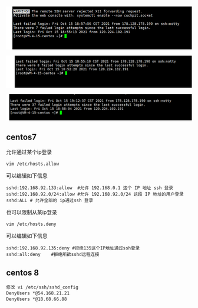 ![image-20211015185839506](ssh登录黑名单.assets/image-20211015185839506.png)

![image-20211015185852929](ssh登录黑名单.assets/image-20211015185852929.png)



![image-20211015191352422](ssh登录黑名单.assets/image-20211015191352422.png)

## centos7

允许通过某个ip登录

```
vim /etc/hosts.allow
```

可以编辑如下信息

```
sshd:192.168.92.133:allow  #允许 192.168.0.1 这个 IP 地址 ssh 登录
sshd:192.168.92.0/24:allow #允许 192.168.92.0/24 这段 IP 地址的用户登录
sshd:ALL # 允许全部的 ip通过ssh 登录 
```

也可以限制从某ip登录

```
vim /etc/hosts.deny
```

可以编辑如下信息

```
sshd:192.168.92.135:deny #拒绝135这个IP地址通过ssh登录
sshd:all:deny    #拒绝所欲sshd远程连接
```

## centos 8

```
修改 vi /etc/ssh/sshd_config
DenyUsers *@54.168.21.21
DenyUsers *@18.68.66.88
```

